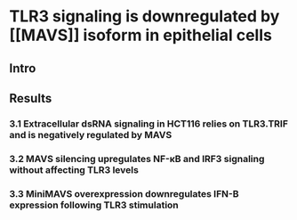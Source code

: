# TLR3 signaling is downregulated by [[MAVS]] isoform in epithelial cells

## Intro
## Results
### 3.1 Extracellular dsRNA signaling in HCT116 relies on TLR3.TRIF and is negatively regulated by MAVS
### 3.2 MAVS silencing upregulates NF-κB and IRF3 signaling without affecting TLR3 levels
### 3.3 MiniMAVS overexpression downregulates IFN-B expression following TLR3 stimulation


